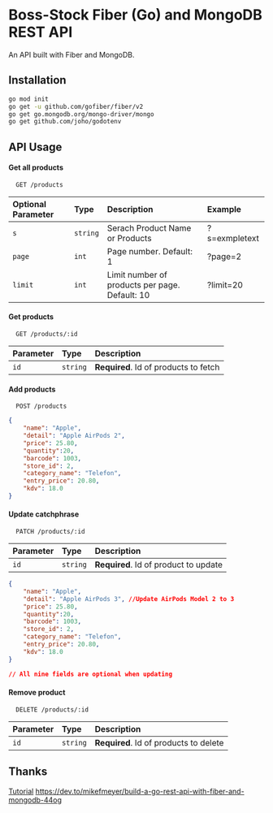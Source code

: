 
# Boss-Stock Fiber (Go) and MongoDB REST API

An API built with Fiber and MongoDB.

## Installation

```bash
go mod init
go get -u github.com/gofiber/fiber/v2
go get go.mongodb.org/mongo-driver/mongo
go get github.com/joho/godotenv
```

## API Usage

#### Get all products

```http
  GET /products
```

| Optional Parameter | Type     | Description                                        | Example       |
| :----------------- | :------- | :------------------------------------------------- | :------------ |
| `s`                | `string` | Serach Product Name or Products                   | ?s=exmpletext |
| `page`             | `int`	| Page number. Default: 1                            | ?page=2       |
| `limit`	     | `int`    | Limit number of products per page. Default: 10 | ?limit=20     |

#### Get products

```http
  GET /products/:id
```

| Parameter | Type     | Description                       |
| :-------- | :------- | :-------------------------------- |
| `id`      | `string` | **Required**. Id of products to fetch |


#### Add products

```http
  POST /products
```


```json
{
    "name": "Apple",
    "detail": "Apple AirPods 2",
    "price": 25.80,
    "quantity":20,
    "barcode": 1003,
    "store_id": 2,
    "category_name": "Telefon",
    "entry_price": 20.80,
    "kdv": 18.0
}

```

#### Update catchphrase

```http
  PATCH /products/:id
```

| Parameter | Type     | Description                       |
| :-------- | :------- | :-------------------------------- |
| `id`      | `string` | **Required**. Id of product to update |


```json
{
    "name": "Apple",
    "detail": "Apple AirPods 3", //Update AirPods Model 2 to 3
    "price": 25.80,
    "quantity":20,
    "barcode": 1003,
    "store_id": 2,
    "category_name": "Telefon",
    "entry_price": 20.80,
    "kdv": 18.0
}

// All nine fields are optional when updating

```

#### Remove product

```http
  DELETE /products/:id
```

| Parameter | Type     | Description                       |
| :-------- | :------- | :-------------------------------- |
| `id`      | `string` | **Required**. Id of products to delete |


## Thanks

[Tutorial](https://dev.to/mikefmeyer/build-a-go-rest-api-with-fiber-and-mongodb-44og) https://dev.to/mikefmeyer/build-a-go-rest-api-with-fiber-and-mongodb-44og

